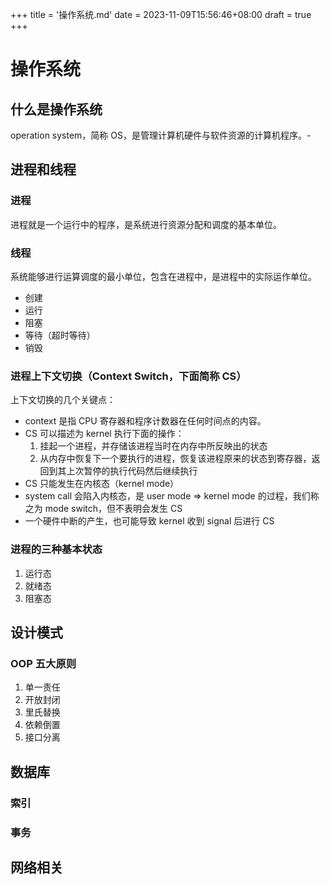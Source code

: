 +++
title = '操作系统.md'
date = 2023-11-09T15:56:46+08:00
draft = true
+++

# 操作系统

## 什么是操作系统

operation system，简称 OS，是管理计算机硬件与软件资源的计算机程序。-

## 进程和线程

### 进程

进程就是一个运行中的程序，是系统进行资源分配和调度的基本单位。

### 线程

系统能够进行运算调度的最小单位，包含在进程中，是进程中的实际运作单位。

- 创建
- 运行
- 阻塞
- 等待（超时等待）
- 销毁

### 进程上下文切换（Context Switch，下面简称 CS）

上下文切换的几个关键点：

- context 是指 CPU 寄存器和程序计数器在任何时间点的内容。
- CS 可以描述为 kernel 执行下面的操作：
  1. 挂起一个进程，并存储该进程当时在内存中所反映出的状态
  2. 从内存中恢复下一个要执行的进程，恢复该进程原来的状态到寄存器，返回到其上次暂停的执行代码然后继续执行
- CS 只能发生在内核态（kernel mode）
- system call 会陷入内核态，是 user mode => kernel mode 的过程，我们称之为 mode switch，但不表明会发生 CS
- 一个硬件中断的产生，也可能导致 kernel 收到 signal 后进行 CS

### 进程的三种基本状态

1. 运行态
2. 就绪态
3. 阻塞态





## 设计模式

### OOP 五大原则

1. 单一责任
2. 开放封闭
3. 里氏替换
4. 依赖倒置
5. 接口分离

## 数据库

### 索引

### 事务

## 网络相关
